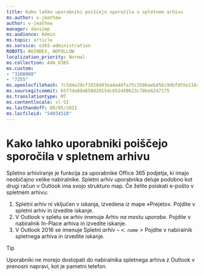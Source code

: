 ```yaml
---
title: Kako lahko uporabniki poiščejo sporočila v spletnem arhivu
ms.author: v-jmathew
author: v-jmathew
manager: dansimp
ms.audience: Admin
ms.topic: article
ms.service: o365-administration
ROBOTS: NOINDEX, NOFOLLOW
localization_priority: Normal
ms.collection: Adm_O365
ms.custom:
- "3100008"
- "7255"
ms.openlocfilehash: 7c5d4e29cf3d18493ea4a46fa75c3586aeb456c9dbfd55e116caa67b6cd11202
ms.sourcegitcommit: b5f7da89a650d2915dc652449623c78be6247175
ms.translationtype: MT
ms.contentlocale: sl-SI
ms.lasthandoff: 08/05/2021
ms.locfileid: "54034518"
---
```

# <a name="how-users-can-search-their-online-archive-for-messages"></a>Kako lahko uporabniki poiščejo sporočila v spletnem arhivu

Spletno arhiviranje je funkcija za uporabnike Office 365 podjetja, ki imajo neobičajno velike nabiralnike. Spletni arhiv uporabnika deluje podobno kot drugi račun v Outlook ima svojo strukturo map. Če želite poiskati e-pošto v spletnem arhivu:

1. Spletni arhiv ni vključen v iskanja, izvedena iz mape »Prejeto«. Pojdite v spletni arhiv in izvedite iskanje.
2. V Outlook v spletu se arhiv imenuje Arhiv *na mestu uporabe.* Pojdite v nabiralnik In-Place arhiva in izvedite iskanje.
3. V Outlook 2016 se imenuje Spletni *arhiv – <. `name` >* Pojdite v nabiralnik spletnega arhiva in izvedite iskanje.

> [!TIP]
> Uporabniki ne morejo dostopati do nabiralnika spletnega arhiva z Outlook v prenosni napravi, kot je pametni telefon.

